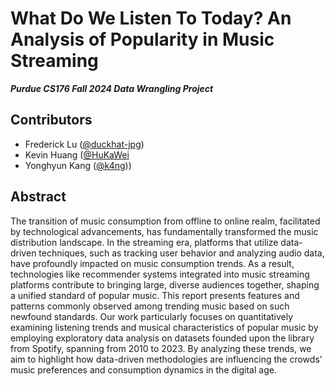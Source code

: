 # What Do We Listen To Today? An Analysis of Popularity in Music Streaming
**_Purdue CS176 Fall 2024 Data Wrangling Project_**

## Contributors

- Frederick Lu ([@duckhat-jpg](https://github.com/duckhat-jpg))
- Kevin Huang ([@HuKaWei](https://github.com/HuKaWei)
- Yonghyun Kang ([@k4ng](https://github.com/k4ng)))

## Abstract

The transition of music consumption from offline to online realm, facilitated by technological advancements, has fundamentally transformed the music distribution landscape. In the streaming era, platforms that utilize data-driven techniques, such as tracking user behavior and analyzing audio data, have profoundly impacted on music consumption trends. As a result, technologies like recommender systems integrated into music streaming platforms contribute to bringing large, diverse audiences together, shaping a unified standard of popular music. This report presents features and patterns commonly observed among trending music based on such newfound standards. Our work particularly focuses on quantitatively examining listening trends and musical characteristics of popular music by employing exploratory data analysis on datasets founded upon the library from Spotify, spanning from 2010 to 2023. By analyzing these trends, we aim to highlight how data-driven methodologies are influencing the crowds' music preferences and consumption dynamics in the digital age.
